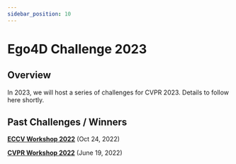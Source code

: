 ```yaml
---
sidebar_position: 10
---
```


# Ego4D Challenge 2023

## Overview


In 2023, we will host a series of challenges for CVPR 2023.  Details to follow here shortly.


## Past Challenges / Winners
**[ECCV Workshop 2022](https://ego4d-data.org/workshops/eccv22/)** (Oct 24, 2022)

**[CVPR Workshop 2022](https://ego4d-data.org/workshops/cvpr22/)** (June 19, 2022)

[Colab Badge]:          https://colab.research.google.com/assets/colab-badge.svg
